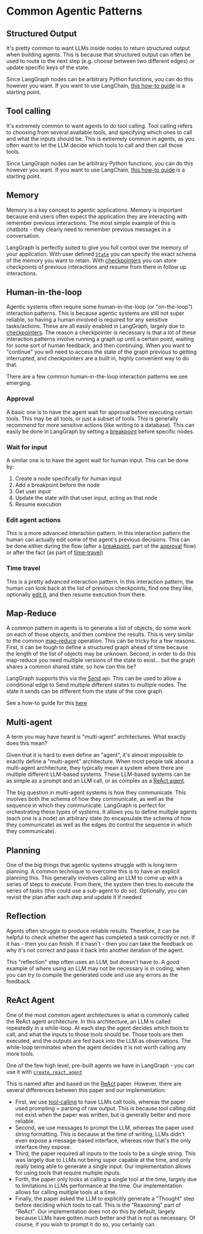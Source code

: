 # Common Agentic Patterns

## Structured Output

It's pretty common to want LLMs inside nodes to return structured output when building agents. This is because that structured output can often be used to route to the next step (e.g. choose between two different edges) or update specific keys of the state.

Since LangGraph nodes can be arbitrary Python functions, you can do this however you want. If you want to use LangChain, [this how-to guide](https://python.langchain.com/v0.2/docs/how_to/structured_output/) is a starting point.

## Tool calling

It's extremely common to want agents to do tool calling. Tool calling refers to choosing from several available tools, and specifying which ones to call and what the inputs should be. This is extremely common in agents, as you often want to let the LLM decide which tools to call and then call those tools.

Since LangGraph nodes can be arbitrary Python functions, you can do this however you want. If you want to use LangChain, [this how-to guide](https://python.langchain.com/v0.2/docs/how_to/tool_calling/) is a starting point.

## Memory

Memory is a key concept to agentic applications. Memory is important because end users often expect the application they are interacting with remember previous interactions. The most simple example of this is chatbots - they clearly need to remember previous messages in a conversation.

LangGraph is perfectly suited to give you full control over the memory of your application. With user defined [`State`](./low_level.md#state) you can specify the exact schema of the memory you want to retain. With [checkpointers](./low_level.md#checkpointer) you can store checkpoints of previous interactions and resume from there in follow up interactions.

## Human-in-the-loop

Agentic systems often require some human-in-the-loop (or "on-the-loop") interaction patterns. This is because agentic systems are still not super reliable, so having a human involved is required for any sensitive tasks/actions. These are all easily enabled in LangGraph, largely due to [checkpointers](./low_level.md#checkpointer). The reason a checkpointer is necessary is that a lot of these interaction patterns involve running a graph up until a certain point, waiting for some sort of human feedback, and then continuing. When you want to "continue" you will need to access the state of the graph previous to getting interrupted, and checkpointers are a built in, highly convenient way to do that.

There are a few common human-in-the-loop interaction patterns we see emerging.

### Approval

A basic one is to have the agent wait for approval before executing certain tools. This may be all tools, or just a subset of tools. This is generally recommend for more sensitive actions (like writing to a database). This can easily be done in LangGraph by setting a [breakpoint](./low_level.md#breakpoints) before specific nodes.

### Wait for input

A similar one is to have the agent wait for human input. This can be done by:

1. Create a node specifically for human input
2. Add a breakpoint before the node
3. Get user input
4. Update the state with that user input, acting as that node
5. Resume execution

### Edit agent actions

This is a more advanced interaction pattern. In this interaction pattern the human can actually edit some of the agent's previous decisions. This can be done either during the flow (after a [breakpoint](./low_level.md#breakpoints), part of the [approval](#approval) flow) or after the fact (as part of [time-travel](#time-travel))

### Time travel

This is a pretty advanced interaction pattern. In this interaction pattern, the human can look back at the list of previous checkpoints, find one they like, optionally [edit it](#edit-agent-actions), and then resume execution from there.

## Map-Reduce

A common pattern in agents is to generate a list of objects, do some work on each of those objects, and then combine the results. This is very similar to the common [map-reduce](https://en.wikipedia.org/wiki/MapReduce) operation. This can be tricky for a few reasons. First, it can be tough to define a structured graph ahead of time because the length of the list of objects may be unknown. Second, in order to do this map-reduce you need multiple versions of the state to exist... but the graph shares a common shared state, so how can this be?

LangGraph supports this via the [Send](./low_level.md#send) api. This can be used to allow a conditional edge to Send multiple different states to multiple nodes. The state it sends can be different from the state of the core graph.

See a how-to guide for this [here](https://langchain-ai.github.io/langgraph/how-tos/map-reduce/)

## Multi-agent

A term you may have heard is "multi-agent" architectures. What exactly does this mean?

Given that it is hard to even define an "agent", it's almost impossible to exactly define a "multi-agent" architecture. When most people talk about a multi-agent architecture, they typically mean a system where there are multiple different LLM-based systems. These LLM-based systems can be as simple as a prompt and an LLM call, or as complex as a [ReAct agent](#react-agent).

The big question in multi-agent systems is how they communicate. This involves both the schema of how they communicate, as well as the sequence in which they communicate. LangGraph is perfect for orchestrating these types of systems. It allows you to define multiple agents (each one is a node) an arbitrary state (to encapsulate the schema of how they communicate) as well as the edges (to control the sequence in which they communicate).

## Planning

One of the big things that agentic systems struggle with is long term planning. A common technique to overcome this is to have an explicit planning this. This generally involves calling an LLM to come up with a series of steps to execute. From there, the system then tries to execute the series of tasks (this could use a sub-agent to do so). Optionally, you can revisit the plan after each step and update it if needed.

## Reflection

Agents often struggle to produce reliable results. Therefore, it can be helpful to check whether the agent has completed a task correctly or not. If it has - then you can finish. If it hasn't - then you can take the feedback on why it's not correct and pass it back into another iteration of the agent.

This "reflection" step often uses an LLM, but doesn't have to. A good example of where using an LLM may not be necessary is in coding, when you can try to compile the generated code and use any errors as the feedback.

## ReAct Agent

One of the most common agent architectures is what is commonly called the ReAct agent architecture. In this architecture, an LLM is called repeatedly in a while-loop. At each step the agent decides which tools to call, and what the inputs to those tools should be. Those tools are then executed, and the outputs are fed back into the LLM as observations. The while-loop terminates when the agent decides it is not worth calling any more tools.

One of the few high level, pre-built agents we have in LangGraph - you can use it with [`create_react_agent`](https://langchain-ai.github.io/langgraph/reference/prebuilt/#create_react_agent)

This is named after and based on the [ReAct](https://arxiv.org/abs/2210.03629) paper. However, there are several differences between this paper and our implementation:

- First, we use [tool-calling](#tool-calling) to have LLMs call tools, whereas the paper used prompting + parsing of raw output. This is because tool calling did not exist when the paper was written, but is generally better and more reliable.
- Second, we use messages to prompt the LLM, whereas the paper used string formatting. This is because at the time of writing, LLMs didn't even expose a message-based interface, whereas now that's the only interface they expose.
- Third, the paper required all inputs to the tools to be a single string. This was largely due to LLMs not being super capable at the time, and only really being able to generate a single input. Our implementation allows for using tools that require multiple inputs.
- Forth, the paper only looks at calling a single tool at the time, largely due to limitations in LLMs performance at the time. Our implementation allows for calling multiple tools at a time.
- Finally, the paper asked the LLM to explicitly generate a "Thought" step before deciding which tools to call. This is the "Reasoning" part of "ReAct". Our implementation does not do this by default, largely because LLMs have gotten much better and that is not as necessary. Of course, if you wish to prompt it do so, you certainly can.
